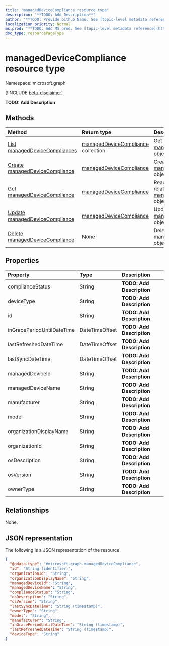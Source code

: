 ```yaml
---
title: "managedDeviceCompliance resource type"
description: "**TODO: Add Description**"
author: "**TODO: Provide Github Name. See [topic-level metadata reference](https://msgo.azurewebsites.net/add/document/guidelines/metadata.html#topic-level-metadata)**"
localization_priority: Normal
ms.prod: "**TODO: Add MS prod. See [topic-level metadata reference](https://msgo.azurewebsites.net/add/document/guidelines/metadata.html#topic-level-metadata)**"
doc_type: resourcePageType
---
```


# managedDeviceCompliance resource type

Namespace: microsoft.graph

[!INCLUDE [beta-disclaimer](../../includes/beta-disclaimer.md)]

**TODO: Add Description**

## Methods
|Method|Return type|Description|
|:---|:---|:---|
|[List managedDeviceCompliances](../api/manageddevicecompliance-list.md)|[managedDeviceCompliance](../resources/manageddevicecompliance.md) collection|Get a list of the [managedDeviceCompliance](../resources/manageddevicecompliance.md) objects and their properties.|
|[Create managedDeviceCompliance](../api/manageddevicecompliance-post-manageddevicecompliances.md)|[managedDeviceCompliance](../resources/manageddevicecompliance.md)|Create a new [managedDeviceCompliance](../resources/manageddevicecompliance.md) object.|
|[Get managedDeviceCompliance](../api/manageddevicecompliance-get.md)|[managedDeviceCompliance](../resources/manageddevicecompliance.md)|Read the properties and relationships of a [managedDeviceCompliance](../resources/manageddevicecompliance.md) object.|
|[Update managedDeviceCompliance](../api/manageddevicecompliance-update.md)|[managedDeviceCompliance](../resources/manageddevicecompliance.md)|Update the properties of a [managedDeviceCompliance](../resources/manageddevicecompliance.md) object.|
|[Delete managedDeviceCompliance](../api/manageddevicecompliance-delete.md)|None|Deletes a [managedDeviceCompliance](../resources/manageddevicecompliance.md) object.|

## Properties
|Property|Type|Description|
|:---|:---|:---|
|complianceStatus|String|**TODO: Add Description**|
|deviceType|String|**TODO: Add Description**|
|id|String|**TODO: Add Description**|
|inGracePeriodUntilDateTime|DateTimeOffset|**TODO: Add Description**|
|lastRefreshedDateTime|DateTimeOffset|**TODO: Add Description**|
|lastSyncDateTime|DateTimeOffset|**TODO: Add Description**|
|managedDeviceId|String|**TODO: Add Description**|
|managedDeviceName|String|**TODO: Add Description**|
|manufacturer|String|**TODO: Add Description**|
|model|String|**TODO: Add Description**|
|organizationDisplayName|String|**TODO: Add Description**|
|organizationId|String|**TODO: Add Description**|
|osDescription|String|**TODO: Add Description**|
|osVersion|String|**TODO: Add Description**|
|ownerType|String|**TODO: Add Description**|

## Relationships
None.

## JSON representation
The following is a JSON representation of the resource.
<!-- {
  "blockType": "resource",
  "keyProperty": "id",
  "@odata.type": "microsoft.graph.managedDeviceCompliance",
  "openType": true
}
-->
``` json
{
  "@odata.type": "#microsoft.graph.managedDeviceCompliance",
  "id": "String (identifier)",
  "organizationId": "String",
  "organizationDisplayName": "String",
  "managedDeviceId": "String",
  "managedDeviceName": "String",
  "complianceStatus": "String",
  "osDescription": "String",
  "osVersion": "String",
  "lastSyncDateTime": "String (timestamp)",
  "ownerType": "String",
  "model": "String",
  "manufacturer": "String",
  "inGracePeriodUntilDateTime": "String (timestamp)",
  "lastRefreshedDateTime": "String (timestamp)",
  "deviceType": "String"
}
```

